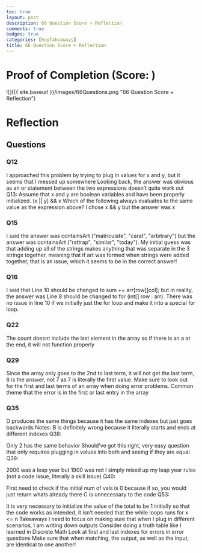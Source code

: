 ```yaml
---
toc: true
layout: post
description: 66 Question Score + Reflection
comments: true
badges: true
categories: [KeyTakeaways]
title: 66 Question Score + Reflection
---
```


# Proof of Completion (Score: ) 
![]({{ site.baseurl }}/images/66Questions.png "66 Question Score + Reflection")

# Reflection
## Questions
### Q12
I approached this problem by trying to plug in values for x and y, but it seems that I messed up somewhere
Looking back, the answer was obvious as an or statement between the two expressions doesn’t quite work out
Q13: Assume that x and y are boolean variables and have been properly initialized. (x || y) && x Which of the following always evaluates to the same value as the expression above? I chose x && y but the answer was x

### Q15 
I said the answer was containsArt ("matriculate", "carat", "arbitrary") but the answer was containsArt ("rattrap", "similar", "today"). My initial guess was that adding up all of the strings makes anything that was separate in the 3 strings together, meaning that if art was formed when strings were added together, that is an issue, which it seems to be in the correct answer!

### Q16
I said that Line 10 should be changed to sum += arr[row][col]; but in reality, the answer was Line 8 should be changed to for (int[] row : arr). There was no issue in line 10 if we initially just the for loop and make it into a special for loop.

### Q22 
The count doesnt include the last element in the array so if there is an a at the end, it will not function properly

### Q29
Since the array only goes to the 2nd to last term, it will not get the last term, 8 is the answer, not 7 as 7 is literally the first value. Make sure to look out for the first and last terms of an array when doing error problems. Common theme that the error is in the first or last entry in the array

### Q35


D produces the same things because it has the same indexes but just goes backwards
Notes:
B is definitely wrong because it literally starts and ends at different indexes
Q38:


Only 2 has the same behavior
Should’ve got this right, very easy question that only requires plugging in values into both and seeing if they are equal
Q39:


2000 was a leap year but 1900 was not
I simply mixed up my leap year rules (not a code issue, literally a skill issue)
Q40:


First need to check if the initial num of vals is 0 because if so, you would just return whats already there
C is unnecessary to the code
Q53:


It is very necessary to initialize the value of the total to be 1 initially so that the code works as intended, it isn’t needed that the while loops runs for x <= n
Takeaways
I need to focus on making sure that when I plug in different scenarios, I am writing down outputs
Consider doing a truth table like I learned in Discrete Math
Look at first and last indexes for errors in error questions
Make sure that when matching, the output, as well as the input, are identical to one another!
